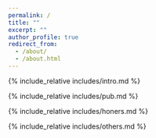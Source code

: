 ```yaml
---
permalink: /
title: ""
excerpt: ""
author_profile: true
redirect_from: 
  - /about/
  - /about.html
---
```


<span class='anchor' id='about-me'></span>
{% include_relative includes/intro.md %}
<!-- {% include_relative includes/news.md %} -->

{% include_relative includes/pub.md %}

{% include_relative includes/honers.md %}

{% include_relative includes/others.md %}
